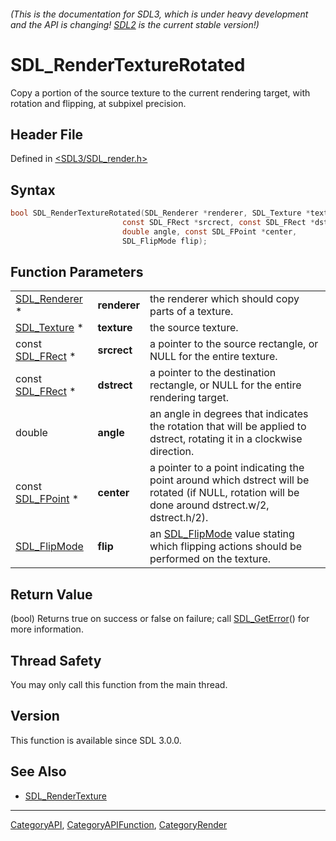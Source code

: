 ###### (This is the documentation for SDL3, which is under heavy development and the API is changing! [SDL2](https://wiki.libsdl.org/SDL2/) is the current stable version!)
# SDL_RenderTextureRotated

Copy a portion of the source texture to the current rendering target, with rotation and flipping, at subpixel precision.

## Header File

Defined in [<SDL3/SDL_render.h>](https://github.com/libsdl-org/SDL/blob/main/include/SDL3/SDL_render.h)

## Syntax

```c
bool SDL_RenderTextureRotated(SDL_Renderer *renderer, SDL_Texture *texture,
                         const SDL_FRect *srcrect, const SDL_FRect *dstrect,
                         double angle, const SDL_FPoint *center,
                         SDL_FlipMode flip);
```

## Function Parameters

|                                  |              |                                                                                                                                                  |
| -------------------------------- | ------------ | ------------------------------------------------------------------------------------------------------------------------------------------------ |
| [SDL_Renderer](SDL_Renderer) *   | **renderer** | the renderer which should copy parts of a texture.                                                                                               |
| [SDL_Texture](SDL_Texture) *     | **texture**  | the source texture.                                                                                                                              |
| const [SDL_FRect](SDL_FRect) *   | **srcrect**  | a pointer to the source rectangle, or NULL for the entire texture.                                                                               |
| const [SDL_FRect](SDL_FRect) *   | **dstrect**  | a pointer to the destination rectangle, or NULL for the entire rendering target.                                                                 |
| double                           | **angle**    | an angle in degrees that indicates the rotation that will be applied to dstrect, rotating it in a clockwise direction.                           |
| const [SDL_FPoint](SDL_FPoint) * | **center**   | a pointer to a point indicating the point around which dstrect will be rotated (if NULL, rotation will be done around dstrect.w/2, dstrect.h/2). |
| [SDL_FlipMode](SDL_FlipMode)     | **flip**     | an [SDL_FlipMode](SDL_FlipMode) value stating which flipping actions should be performed on the texture.                                         |

## Return Value

(bool) Returns true on success or false on failure; call
[SDL_GetError](SDL_GetError)() for more information.

## Thread Safety

You may only call this function from the main thread.

## Version

This function is available since SDL 3.0.0.

## See Also

- [SDL_RenderTexture](SDL_RenderTexture)

----
[CategoryAPI](CategoryAPI), [CategoryAPIFunction](CategoryAPIFunction), [CategoryRender](CategoryRender)

